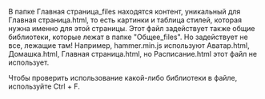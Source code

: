 В папке Главная страница_files находятся контент, уникальный для Главная страница.html, то есть картинки и таблица стилей, которая нужна именно для этой страницы.
Этот файл задействует также общие библиотеки, которые лежат в папке "Общее_files".
Но задействует не все, лежащие там! Например, hammer.min.js используют Аватар.html, Домашка.html, Главная страница.html, но Расписание.html этот файл не использует.

Чтобы проверить использование какой-либо библиотеки в файле, используйте Ctrl + F.